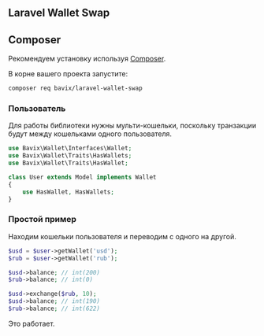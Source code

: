 ## Laravel Wallet Swap

## Composer

Рекомендуем установку используя [Composer](https://getcomposer.org/).

В корне вашего проекта запустите:

```bash
composer req bavix/laravel-wallet-swap
```

### Пользователь
Для работы библиотеки нужны мульти-кошельки, 
поскольку транзакции будут между кошельками одного пользователя.

```php
use Bavix\Wallet\Interfaces\Wallet;
use Bavix\Wallet\Traits\HasWallets;
use Bavix\Wallet\Traits\HasWallet;

class User extends Model implements Wallet
{
    use HasWallet, HasWallets;
}
```

### Простой пример
Находим кошельки пользователя и переводим с одного на другой.

```php
$usd = $user->getWallet('usd');
$rub = $user->getWallet('rub');

$usd->balance; // int(200)
$rub->balance; // int(0)

$usd->exchange($rub, 10);
$usd->balance; // int(190)
$rub->balance; // int(622)
```

Это работает.

